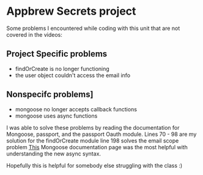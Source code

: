 # Appbrew Secrets project
Some problems I encountered while coding with this unit that are not covered in the videos:
## Project Specific problems
* findOrCreate is no longer functioning
* the user object couldn't access the email info
## Nonspecifc problems]
* mongoose no longer accepts callback functions
* mongoose uses async functions

I was able to solve these problems by reading the documentation for Mongoose, passport, and the passport Oauth module.
Lines 70 - 98 are my solution for the findOrCreate module
line 198 solves the email scope problem
[This](https://mongoosejs.com/docs/api/model.html#Model.find()) Mongoose documentation page was the most helpful with understanding the new async syntax.

Hopefully this is helpful for somebody else struggling with the class :)
